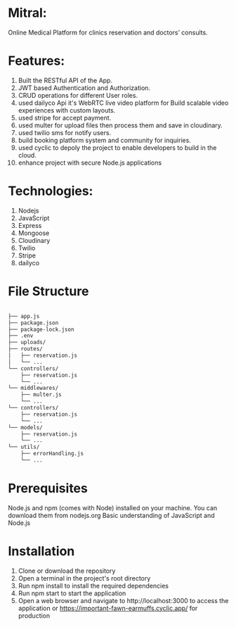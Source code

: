 # Mitral:
Online Medical Platform for clinics reservation and doctors’ consults.

# Features:
1. Built the RESTful API of the App.
2. JWT based Authentication and Authorization.
3. CRUD operations for different User roles.
4. used dailyco Api it's WebRTC live video platform for Build scalable video experiences with custom layouts.
5. used stripe for accept payment.
6. used multer for upload files then process them and save in cloudinary.
7. used twilio sms for notify users.
8. build booking platform system and community for inquiries.
9. used cyclic to depoly the project to enable developers to build in the cloud.
10. enhance project with secure Node.js applications

# Technologies: 
1. Nodejs 
2. JavaScript 
3. Express
4. Mongoose
5. Cloudinary
6. Twilio
7. Stripe 
8. dailyco

# File Structure

```bash

├── app.js  
├── package.json
├── package-lock.json
├── .env
├── uploads/
├── routes/
│   ├── reservation.js
│   └── ...
└── controllers/
    ├── reservation.js
    └── ...
└── middlewares/
    ├── multer.js
    └── ...
└── controllers/
    ├── reservation.js
    └── ...
└── models/
    ├── reservation.js
    └── ...
└── utils/
    ├── errorHandling.js
    └── ...
```


# Prerequisites
Node.js and npm (comes with Node) installed on your machine. You can download them from nodejs.org
Basic understanding of JavaScript and Node.js

# Installation
1. Clone or download the repository
2. Open a terminal in the project's root directory
3. Run npm install to install the required dependencies
4. Run npm start to start the application
5. Open a web browser and navigate to http://localhost:3000 to access the application or https://important-fawn-earmuffs.cyclic.app/ for production
